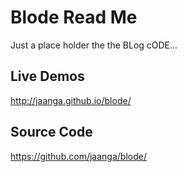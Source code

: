 Blode Read Me
==============

Just a place holder the the BLog cODE...

## Live Demos

<http://jaanga.github.io/blode/>

## Source Code

<https://github.com/jaanga/blode/>

